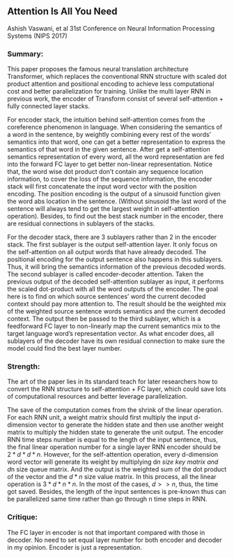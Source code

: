 ## Attention Is All You Need
Ashish Vaswani, et al
31st Conference on Neural Information Processing Systems (NIPS 2017)
### Summary:
This paper proposes the famous neural translation architecture Transformer, which replaces the conventional RNN structure with scaled dot product attention and positional encoding to achieve less computational cost and better parallelization for training. Unlike the multi layer RNN in previous work, the encoder of Transform consist of several self-attention + fully connected layer stacks. 

For encoder stack, the intuition behind self-attention comes from the coreference phenomenon in language. When considering the semantics of  a word in the sentence, by weightly combining every rest of the words’ semantics into that word, one can get a better representation to express the semantics of that word in the given sentence. After get a self-attention semantics representation of every word, all the word representation are fed into the forward FC layer to get better non-linear representation. Notice that, the word wise dot product don’t contain any sequence location information, to cover the loss of the sequence information, the encoder stack will first concatenate the input word vector with the position encoding. The position encoding is the output of a sinusoid function given the word abs location in the sentence. (Without sinusoid the last word of the sentence will always tend to get the largest weight in self-attention operation). Besides, to find out the best stack number in the encoder, there are residual connections in sublayers of the stacks.

For the decoder stack, there are 3 sublayers rather than 2 in the encoder stack. The first sublayer is the output self-attention layer. It only focus on the self-attention on all output words that have already decoded. The positional encoding for the output sentence also happens in this sublayers. Thus, it will bring the semantics information of the previous decoded words. The second sublayer is called encoder-decoder attention. Taken the previous output of the decoded self-attention sublayer as input, it performs the scaled dot-product with all the word outputs of the encoder. The goal here is to find on which source sentences’ word the current decoded context should pay more attention to. The result should be the weighted mix of the weighted source sentence words semantics and the current decoded context. The output then be passed to the third sublayer, which is a feedforward FC layer to non-linearly map the current semantics mix to the target language word’s representation vector. As what encoder does, all sublayers of the decoder have its own residual connection to make sure the model could find the best layer number.

### Strength:
The art of the paper lies in its standard teach for later researchers how to convert the RNN structure to self-attention + FC layer, which could save lots of computational resources and better leverage parallelization. 

The save of the computation comes from the shrink of the linear operation. For each RNN unit, a weight matrix should first multiply the input d-dimension vector to generate the hidden state and then use another weight matrix to multiply the hidden state to generate the unit output. The encoder RNN time steps number is equal to the length of the input sentence, thus, the final linear operation number for a single layer RNN encoder should be $2*d*d*n$. However, for the self-attention operation, every d-dimension word vector will generate its weight by multiplying d*n size key matrix and  d*n size queue matrix. And the output is the weighted sum of the dot product of the vector and the $d*n$ size value matrix. In this process, all the linear operation is $3* d*n*n$. In the most of the cases, $d >>n$, thus, the time got saved. Besides, the length of the input sentences is pre-known thus can be parallelized same time rather than go through n time steps in RNN.

### Critique:
The FC layer in encoder is not that important compared with those in decoder. No need to set equal layer number for both encoder and decoder in my opinion. Encoder is just a representation.


